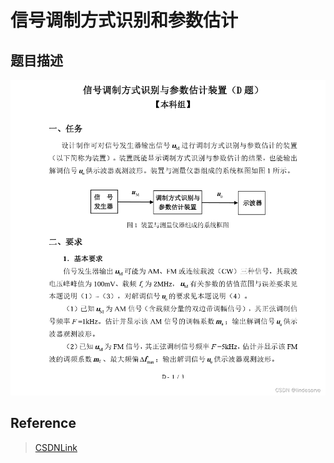 # 信号调制方式识别和参数估计
## 题目描述
![](23D真题.png)

## Reference
> [CSDNLink](https://blog.csdn.net/lindeserve/article/details/133555329)